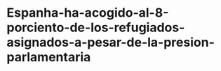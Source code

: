 # Espanha-ha-acogido-al-8-porciento-de-los-refugiados-asignados-a-pesar-de-la-presion-parlamentaria
